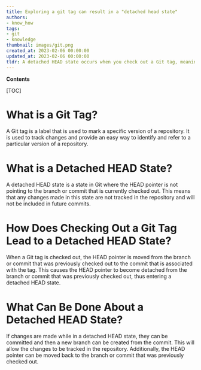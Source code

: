 ```yaml
---
title: Exploring a git tag can result in a "detached head state"
authors:
- know_how
tags:
- git
- knowledge
thumbnail: images/git.png
created_at: 2023-02-06 00:00:00
updated_at: 2023-02-06 00:00:00
tldr: A detached HEAD state occurs when you check out a Git tag, meaning that you are no longer on the branch that the tag is associated with.
---
```


**Contents**

[TOC]

# What is a Git Tag?
A Git tag is a label that is used to mark a specific version of a repository. It is used to track changes and provide an easy way to identify and refer to a particular version of a repository.

# What is a Detached HEAD State?
A detached HEAD state is a state in Git where the HEAD pointer is not pointing to the branch or commit that is currently checked out. This means that any changes made in this state are not tracked in the repository and will not be included in future commits.

# How Does Checking Out a Git Tag Lead to a Detached HEAD State?
When a Git tag is checked out, the HEAD pointer is moved from the branch or commit that was previously checked out to the commit that is associated with the tag. This causes the HEAD pointer to become detached from the branch or commit that was previously checked out, thus entering a detached HEAD state.

# What Can Be Done About a Detached HEAD State?
If changes are made while in a detached HEAD state, they can be committed and then a new branch can be created from the commit. This will allow the changes to be tracked in the repository. Additionally, the HEAD pointer can be moved back to the branch or commit that was previously checked out.
